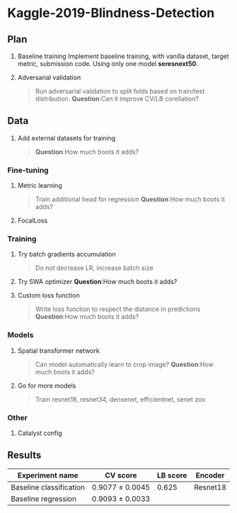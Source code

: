 # Kaggle-2019-Blindness-Detection

## Plan

1. Baseline training
Implement baseline training, with vanilla dataset, target metric, submission code.
Using only one model **seresnext50**.

1. Adversarial validation
    > Run adversarial validation to split folds based on train/test distribution. 
    **Question**:Can it improve CV/LB corellation? 

## Data

1. Add external datasets for training
    > **Question**:How much boots it adds? 


### Fine-tuning
1. Metric learning
    > Train additional head for regression
    **Question**:How much boots it adds? 

1. FocalLoss

### Training
1. Try batch gradients accumulation
    > Do not decrease LR, increase batch size

1. Try SWA optimizer
    **Question**:How much boots it adds? 

1. Custom loss function
    > Write loss function to respect the distance in predictions
      **Question**:How much boots it adds? 

### Models

1. Spatial transformer network
    > Can model automatically learn to crop image?
    **Question**:How much boots it adds? 

1. Go for more models
    > Train resnet18, resnet34, densenet, efficientnet, senet zoo

### Other

1. Catalyst config

## Results

| Experiment name         | CV score        | LB score | Encoder  |
|-------------------------|-----------------|----------|----------|
| Baseline classification | 0.9077 ± 0.0045 | 0.625    | Resnet18 |
| Baseline regression     | 0.9093 ± 0.0033 |          |          |
